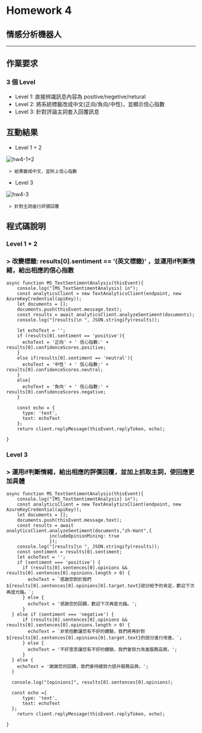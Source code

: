 # Homework 4
## 情感分析機器人
***

## 作業要求
### 3 個 Level
- Level 1: 直接辨識訊息內容為 positive/negetive/netural
- Level 2: 將系統標籤改成中文(正向/負向/中性)，並顯示信心指數
- Level 3: 針對評論主詞套入回覆訊息

## 互動結果 
- Level 1 + 2

![hw4-1+2](/path/to/Level1+2.jpg)
```
 > 結果變成中文，並附上信心指數
```
- Level 3

![hw4-3](/path/to/Level3.jpg)

```
 > 針對主詞進行評價回覆
```

## 程式碼說明
### Level 1 + 2
###   > 改變標籤: results[0].sentiment == '(英文標籤)' ，並運用if判斷情緒，給出相應的信心指數
```
async function MS_TextSentimentAnalysis(thisEvent){
    console.log("[MS_TextSentimentAnalysis] in");
    const analyticsClient = new TextAnalyticsClient(endpoint, new AzureKeyCredential(apiKey));
    let documents = [];
    documents.push(thisEvent.message.text);
    const results = await analyticsClient.analyzeSentiment(documents);
    console.log("[results]\n ", JSON.stringify(results));

    let echoText = '';
    if (results[0].sentiment == 'positive'){
      echoText = '正向' + ' 信心指數:' + results[0].confidenceScores.positive;
    }
    else if(results[0].sentiment == 'neutral'){
      echoText = '中性' + ' 信心指數:' + results[0].confidenceScores.neutral;
    }
    else{
      echoText = '負向' + ' 信心指數:' + results[0].confidenceScores.negative;
    }

    const echo = {
      type: 'text',
      text: echoText
    };
    return client.replyMessage(thisEvent.replyToken, echo);

}
```

### Level 3
###   > 運用if判斷情緒，給出相應的評價回覆，並加上抓取主詞，使回應更加具體

```
async function MS_TextSentimentAnalysis(thisEvent){
    console.log("[MS_TextSentimentAnalysis] in");
    const analyticsClient = new TextAnalyticsClient(endpoint, new AzureKeyCredential(apiKey));
    let documents = [];
    documents.push(thisEvent.message.text);
    const results = await analyticsClient.analyzeSentiment(documents,"zh-Hant",{
                includeOpinionMining: true
                });
    console.log("[results]\n ", JSON.stringify(results));
    const sentiment = results[0].sentiment;
    let echoText = '';
    if (sentiment === 'positive') {
      if (results[0].sentences[0].opinions && results[0].sentences[0].opinions.length > 0) {
        echoText = `感謝您對於我們${results[0].sentences[0].opinions[0].target.text}部分給予的肯定，歡迎下次再度光臨。`;
      } else {
        echoText = '感謝您的回饋，歡迎下次再度光臨。';
      }
  } else if (sentiment === 'negative') {
      if (results[0].sentences[0].opinions && results[0].sentences[0].opinions.length > 0) {
        echoText = `非常抱歉讓您有不好的體驗，我們將再針對${results[0].sentences[0].opinions[0].target.text}的部分進行改善。`;
      } else {
        echoText = '不好意思讓您有不好的體驗，我們會努力改進服務品質。';
      }
  } else {
    echoText = '謝謝您的回饋，我們會持續努力提升服務品質。';
  }
  
  console.log("[opinions]", results[0].sentences[0].opinions);

  const echo ={
      type: 'text',
      text: echoText
  };
    return client.replyMessage(thisEvent.replyToken, echo);

}
```
